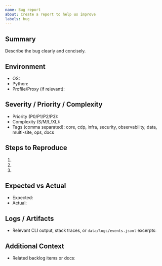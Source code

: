 ```yaml
---
name: Bug report
about: Create a report to help us improve
labels: bug
---
```


## Summary
Describe the bug clearly and concisely.

## Environment
- OS:
- Python:
- Profile/Proxy (if relevant):

## Severity / Priority / Complexity
- Priority (P0/P1/P2/P3):
- Complexity (S/M/L/XL):
- Tags (comma separated): core, cdp, infra, security, observability, data, multi-site, ops, docs

## Steps to Reproduce
1.
2.
3.

## Expected vs Actual
- Expected:
- Actual:

## Logs / Artifacts
- Relevant CLI output, stack traces, or `data/logs/events.jsonl` excerpts:

## Additional Context
- Related backlog items or docs:
